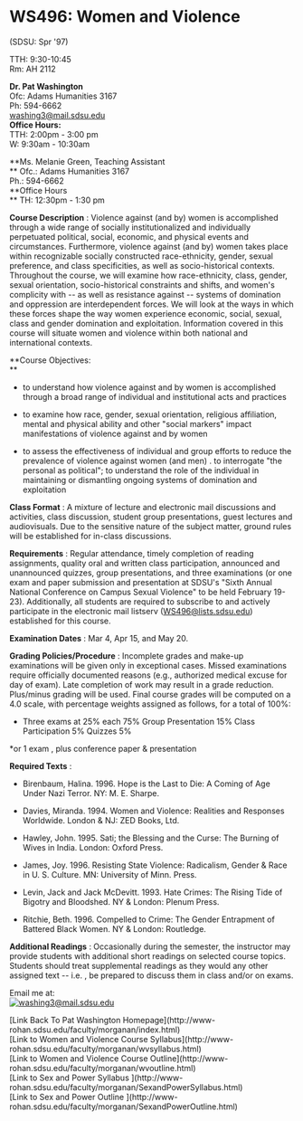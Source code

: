 # WS496: Women and Violence  
(SDSU: Spr '97)

  
TTH: 9:30-10:45  
Rm: AH 2112  
  
**Dr. Pat Washington**  
Ofc: Adams Humanities 3167  
Ph: 594-6662  
washing3@mail.sdsu.edu  
**Office Hours:**  
TTH: 2:00pm - 3:00 pm  
W: 9:30am - 10:30am  
  
**Ms. Melanie Green, Teaching Assistant  
** Ofc.: Adams Humanities 3167  
Ph.: 594-6662  
**Office Hours  
** TH: 12:30pm - 1:30 pm  
  
**Course Description** : Violence against (and by) women is accomplished
through a wide range of socially institutionalized and individually
perpetuated political, social, economic, and physical events and
circumstances. Furthermore, violence against (and by) women takes place within
recognizable socially constructed race-ethnicity, gender, sexual preference,
and class specificities, as well as socio-historical contexts. Throughout the
course, we will examine how race-ethnicity, class, gender, sexual orientation,
socio-historical constraints and shifts, and women's complicity with -- as
well as resistance against -- systems of domination and oppression are
interdependent forces. We will look at the ways in which these forces shape
the way women experience economic, social, sexual, class and gender domination
and exploitation. Information covered in this course will situate women and
violence within both national and international contexts.  

**Course Objectives:  
**

  * to understand how violence against and by women is accomplished through a broad range of individual and institutional acts and practices   

  * to examine how race, gender, sexual orientation, religious affiliation, mental and physical ability and other  "social markers" impact manifestations of violence against and by women   

  * to assess the effectiveness of individual and group efforts to reduce the prevalence of violence against women (and men) . to interrogate "the personal as political"; to understand the role of the individual in maintaining or dismantling ongoing systems of domination and exploitation   

**Class Format** : A mixture of lecture and electronic mail discussions and
activities, class discussion, student group presentations, guest lectures and
audiovisuals. Due to the sensitive nature of the subject matter, ground rules
will be established for in-class discussions.  
  
**Requirements** : Regular attendance, timely completion of reading
assignments, quality oral and written class participation, announced and
unannounced quizzes, group presentations, and three examinations (or one exam
and paper submission and presentation at SDSU's "Sixth Annual National
Conference on Campus Sexual Violence" to be held February 19-23).
Additionally, all students are required to subscribe to and actively
participate in the electronic mail listserv (WS496@lists.sdsu.edu) established
for this course.  
  
**Examination Dates** : Mar 4, Apr 15, and May 20.  
  
**Grading Policies/Procedure** : Incomplete grades and make-up examinations
will be given only in exceptional cases. Missed examinations require
officially documented reasons (e.g., authorized medical excuse for day of
exam). Late completion of work may result in a grade reduction. Plus/minus
grading will be used. Final course grades will be computed on a 4.0 scale,
with percentage weights assigned as follows, for a total of 100%:  
  
* Three exams at 25% each 75% Group Presentation 15% Class Participation 5% Quizzes 5%   
  
*or 1 exam , plus conference paper & presentation   
  
**Required Texts** :  

  * Birenbaum, Halina. 1996. Hope is the Last to Die: A Coming of Age Under Nazi Terror. NY: M. E. Sharpe.   

  * Davies, Miranda. 1994. Women and Violence: Realities and Responses Worldwide. London & NJ: ZED Books, Ltd.   

  * Hawley, John. 1995. Sati; the Blessing and the Curse: The Burning of Wives in India. London: Oxford Press.   

  * James, Joy. 1996. Resisting State Violence: Radicalism, Gender & Race in U. S. Culture. MN: University of Minn. Press.   

  * Levin, Jack and Jack McDevitt. 1993. Hate Crimes: The Rising Tide of Bigotry and Bloodshed. NY & London: Plenum Press.   

  * Ritchie, Beth. 1996. Compelled to Crime: The Gender Entrapment of Battered Black Women. NY & London: Routledge.   

  
**Additional Readings** : Occasionally during the semester, the instructor may
provide students with additional short readings on selected course topics.
Students should treat supplemental readings as they would any other assigned
text -- i.e. , be prepared to discuss them in class and/or on exams.  
  
  
Email me at:  
[ ![washing3@mail.sdsu.edu](Panther.jpg)](MAILTO:washing3@mail.sdsu.edu)  

[Link Back To Pat Washington Homepage](http://www-
rohan.sdsu.edu/faculty/morganan/index.html)  
[Link to Women and Violence Course Syllabus](http://www-
rohan.sdsu.edu/faculty/morganan/wvsyllabus.html)  
[Link to Women and Violence Course Outline](http://www-
rohan.sdsu.edu/faculty/morganan/wvoutline.html)  
[Link to Sex and Power Syllabus ](http://www-
rohan.sdsu.edu/faculty/morganan/SexandPowerSyllabus.html)  
[Link to Sex and Power Outline ](http://www-
rohan.sdsu.edu/faculty/morganan/SexandPowerOutline.html)  
  
  
  

